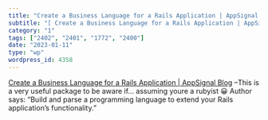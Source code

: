 ```yaml
---
title: "Create a Business Language for a Rails Application | AppSignal Blog"
subtitle: "[ Create a Business Language for a Rails Application | AppSignal Blog]( https://blog.appsignal.com/2..."
category: "1"
tags: ["2402", "2401", "1772", "2400"]
date: "2023-01-11"
type: "wp"
wordpress_id: 4358
---
```

[ Create a Business Language for a Rails Application | AppSignal Blog]( https://blog.appsignal.com/2023/01/11/create-a-business-language-for-a-rails-application.html?utm_source=ruby-magic&utm_medium=email&utm_campaign=rss-email&utm_content=button) –This is a very useful package to be aware if… assuming youre a rubyist 😀 Author says: “Build and parse a programming language to extend your Rails application’s functionality.”